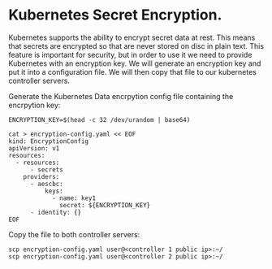 # Kubernetes Secret Encryption.

Kubernetes supports the ability to encrypt secret data at rest.
This means that secrets are encrypted so that are never stored on disc in plain text.
This feature is important for security, but in order to use it we need to provide Kubernetes with an encryption key. 
We will generate an encryption key and put it into a configuration file. We will then copy that file to our kubernetes controller servers.

Generate the Kubernetes Data encrpytion config file containing the encrpytion key:

````
ENCRYPTION_KEY=$(head -c 32 /dev/urandom | base64)

cat > encryption-config.yaml << EOF
kind: EncryptionConfig
apiVersion: v1
resources:
  - resources:
      - secrets
    providers:
      - aescbc:
          keys:
            - name: key1
              secret: ${ENCRYPTION_KEY}
      - identity: {}
EOF
````

Copy the file to both controller servers:

````
scp encryption-config.yaml user@<controller 1 public ip>:~/
scp encryption-config.yaml user@<controller 2 public ip>:~/
````
